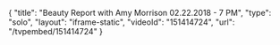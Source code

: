 {
    "title": "Beauty Report with Amy Morrison 02.22.2018 - 7 PM",
    "type": "solo",
    "layout": "iframe-static",
    "videoId": "151414724",
    "url": "\/tvpembed\/151414724"
}